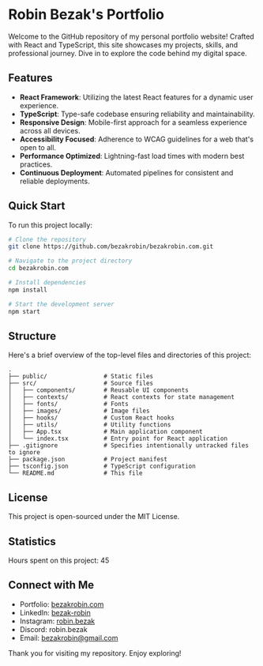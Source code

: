 # Robin Bezak's Portfolio

Welcome to the GitHub repository of my personal portfolio website! Crafted with React and TypeScript, this site showcases my projects, skills, and professional journey. Dive in to explore the code behind my digital space.

## Features

- **React Framework**: Utilizing the latest React features for a dynamic user experience.
- **TypeScript**: Type-safe codebase ensuring reliability and maintainability.
- **Responsive Design**: Mobile-first approach for a seamless experience across all devices.
- **Accessibility Focused**: Adherence to WCAG guidelines for a web that's open to all.
- **Performance Optimized**: Lightning-fast load times with modern best practices.
- **Continuous Deployment**: Automated pipelines for consistent and reliable deployments.

## Quick Start

To run this project locally:

```bash
# Clone the repository
git clone https://github.com/bezakrobin/bezakrobin.com.git

# Navigate to the project directory
cd bezakrobin.com

# Install dependencies
npm install

# Start the development server
npm start
```

## Structure
Here's a brief overview of the top-level files and directories of this project:

```plaintext
.
├── public/                # Static files
├── src/                   # Source files
│   ├── components/        # Reusable UI components
│   ├── contexts/          # React contexts for state management
│   ├── fonts/             # Fonts
│   ├── images/            # Image files
│   ├── hooks/             # Custom React hooks
│   ├── utils/             # Utility functions
│   ├── App.tsx            # Main application component
│   └── index.tsx          # Entry point for React application
├── .gitignore             # Specifies intentionally untracked files to ignore
├── package.json           # Project manifest
├── tsconfig.json          # TypeScript configuration
└── README.md              # This file
```

## License
This project is open-sourced under the MIT License.

## Statistics
Hours spent on this project: 45

## Connect with Me
- Portfolio: [bezakrobin.com](https://bezak-robin-portfolio-website.onrender.com/)
- LinkedIn: [bezak-robin](https://www.linkedin.com/in/bezak-robin/)
- Instagram: [robin.bezak](https://www.instagram.com/robin.bezak/)
- Discord: robin.bezak
- Email: bezakrobin@gmail.com


Thank you for visiting my repository. Enjoy exploring!